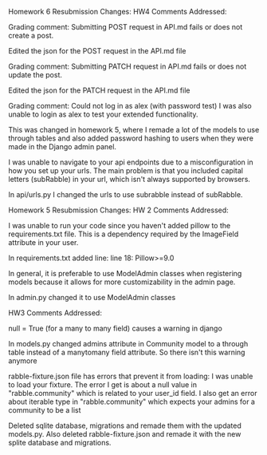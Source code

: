 Homework 6 Resubmission Changes:
HW4 Comments Addressed:

Grading comment:
Submitting POST request in API.md fails or does not create a post.

Edited the json for the POST request in the API.md file

Grading comment:
Submitting PATCH request in API.md fails or does not update the post.

Edited the json for the PATCH request in the API.md file

Grading comment:
Could not log in as alex (with password test)
I was also unable to login as alex to test your extended functionality.

This was changed in homework 5, where I remade a lot of the models to use through tables and also added password hashing to users when they were made in the Django admin panel.

I was unable to navigate to your api endpoints due to a misconfiguration in how you set up your urls. The main problem is that you included capital letters (subRabble) in your url, which isn't always supported by browsers.

In api/urls.py I changed the urls to use subrabble instead of subRabble.

Homework 5 Resubmission Changes:
HW 2 Comments Addressed:

I was unable to run your code since you haven't added pillow to the requirements.txt file. This is a dependency required by the ImageField attribute in your user.

In requirements.txt added line:
line 18: Pillow>=9.0

In general, it is preferable to use ModelAdmin classes when registering models because it allows for more customizability in the admin page.

In admin.py changed it to use ModelAdmin classes

HW3 Comments Addressed:

null = True (for a many to many field) causes a warning in django

In models.py changed admins attribute in Community model to a through table instead of a manytomany field attribute. So there isn't this warning anymore

rabble-fixture.json file has errors that prevent it from loading:
I was unable to load your fixture. The error I get is about a null value in "rabble.community" which is related to your user_id field. I also get an error about iterable type in "rabble.community" which expects your admins for a community to be a list

Deleted sqlite database, migrations and remade them with the updated models.py. Also deleted rabble-fixture.json and remade it with the new splite database and migrations.